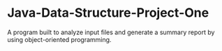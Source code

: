 # Java-Data-Structure-Project-One

A program built to analyze input files and generate a summary report by using object-oriented programming.
